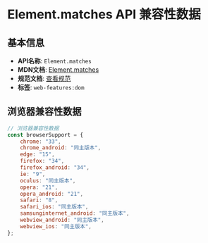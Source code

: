 # Element.matches API 兼容性数据

## 基本信息

- **API名称**: `Element.matches`
- **MDN文档**: [Element.matches](https://developer.mozilla.org/docs/Web/API/Element/matches)
- **规范文档**: [查看规范](https://dom.spec.whatwg.org/#ref-for-dom-element-matches①)
- **标签**: `web-features:dom`

## 浏览器兼容性数据

```javascript
// 浏览器兼容性数据
const browserSupport = {
    chrome: "33",
    chrome_android: "同主版本",
    edge: "15",
    firefox: "34",
    firefox_android: "34",
    ie: "9",
    oculus: "同主版本",
    opera: "21",
    opera_android: "21",
    safari: "8",
    safari_ios: "同主版本",
    samsunginternet_android: "同主版本",
    webview_android: "同主版本",
    webview_ios: "同主版本",
};

```

